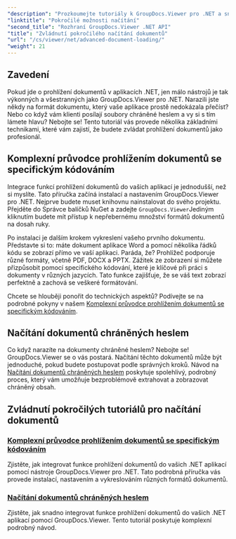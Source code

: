 ```yaml
---
"description": "Prozkoumejte tutoriály k GroupDocs.Viewer pro .NET a snadno integrujte pokročilé funkce prohlížení dokumentů do svých aplikací."
"linktitle": "Pokročilé možnosti načítání"
"second_title": "Rozhraní GroupDocs.Viewer .NET API"
"title": "Zvládnutí pokročilého načítání dokumentů"
"url": "/cs/viewer/net/advanced-document-loading/"
"weight": 21
---
```


## Zavedení

Pokud jde o prohlížení dokumentů v aplikacích .NET, jen málo nástrojů je tak výkonných a všestranných jako GroupDocs.Viewer pro .NET. Narazili jste někdy na formát dokumentu, který vaše aplikace prostě nedokázala přečíst? Nebo co když vám klienti posílají soubory chráněné heslem a vy si s tím lámete hlavu? Nebojte se! Tento tutoriál vás provede několika základními technikami, které vám zajistí, že budete zvládat prohlížení dokumentů jako profesionál.

## Komplexní průvodce prohlížením dokumentů se specifickým kódováním

Integrace funkcí prohlížení dokumentů do vašich aplikací je jednodušší, než si myslíte. Tato příručka začíná instalací a nastavením GroupDocs.Viewer pro .NET. Nejprve budete muset knihovnu nainstalovat do svého projektu. Přejděte do Správce balíčků NuGet a zadejte `GroupDocs.Viewer`Jediným kliknutím budete mít přístup k nepřebernému množství formátů dokumentů na dosah ruky.

Po instalaci je dalším krokem vykreslení vašeho prvního dokumentu. Představte si to: máte dokument aplikace Word a pomocí několika řádků kódu se zobrazí přímo ve vaší aplikaci. Paráda, že? Prohlížeč podporuje různé formáty, včetně PDF, DOCX a PPTX. Zážitek ze zobrazení si můžete přizpůsobit pomocí specifického kódování, které je klíčové při práci s dokumenty v různých jazycích. Tato funkce zajišťuje, že se váš text zobrazí perfektně a zachová se veškeré formátování.

Chcete se hlouběji ponořit do technických aspektů? Podívejte se na podrobné pokyny v našem [Komplexní průvodce prohlížením dokumentů se specifickým kódováním](./document-viewing-with-specific-encoding/).

## Načítání dokumentů chráněných heslem

Co když narazíte na dokumenty chráněné heslem? Nebojte se! GroupDocs.Viewer se o vás postará. Načítání těchto dokumentů může být jednoduché, pokud budete postupovat podle správných kroků. Návod na [Načítání dokumentů chráněných heslem](./loading-password-protected-document/) poskytuje spolehlivý, podrobný proces, který vám umožňuje bezproblémově extrahovat a zobrazovat chráněný obsah.

## Zvládnutí pokročilých tutoriálů pro načítání dokumentů
### [Komplexní průvodce prohlížením dokumentů se specifickým kódováním](./document-viewing-with-specific-encoding/)
Zjistěte, jak integrovat funkce prohlížení dokumentů do vašich .NET aplikací pomocí nástroje GroupDocs.Viewer pro .NET. Tato podrobná příručka vás provede instalací, nastavením a vykreslováním různých formátů dokumentů.
### [Načítání dokumentů chráněných heslem](./loading-password-protected-document/)
Zjistěte, jak snadno integrovat funkce prohlížení dokumentů do vašich .NET aplikací pomocí GroupDocs.Viewer. Tento tutoriál poskytuje komplexní podrobný návod.